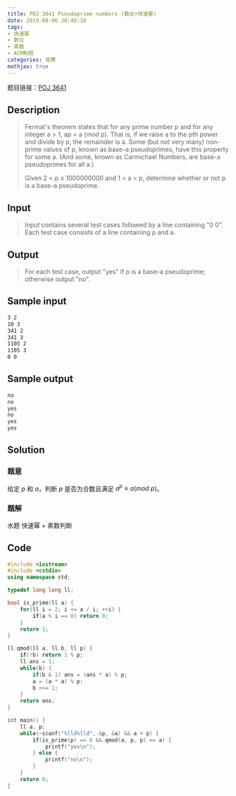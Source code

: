 ```yaml
---
title: POJ 3641 Pseudoprime numbers (数论+快速幂)
date: 2019-08-06 20:40:18
tags: 
- 快速幂
- 数论
- 素数
- ACM刷题
categories: 竞赛
mathjax: true
---
```


题目链接：[POJ 3641](http://poj.org/problem?id=3641)

## Description

> Fermat's theorem states that for any prime number p and for any integer a > 1, ap = a (mod p). That is, if we raise a to the pth power and divide by p, the remainder is a. Some (but not very many) non-prime values of p, known as base-a pseudoprimes, have this property for some a. (And some, known as Carmichael Numbers, are base-a pseudoprimes for all a.)
>
> Given 2 < p ≤ 1000000000 and 1 < a < p, determine whether or not p is a base-a pseudoprime.

<!--more-->

## Input

> Input contains several test cases followed by a line containing "0 0". Each test case consists of a line containing p and a.

## Output

> For each test case, output "yes" if p is a base-a pseudoprime; otherwise output "no".

## Sample input

```markdown
3 2
10 3
341 2
341 3
1105 2
1105 3
0 0
```

## Sample output

```markdown
no
no
yes
no
yes
yes
```

## Solution

### 题意

给定 $p$ 和 $a$，判断 $p$ 是否为合数且满足 $a^p\equiv a(mod\ p)$。

### 题解

水题 快速幂 + 素数判断

## Code

```cpp
#include <iostream>
#include <cstdio>
using namespace std;

typedef long long ll;

bool is_prime(ll a) {
    for(ll i = 2; i <= a / i; ++i) {
        if(a % i == 0) return 0;
    }
    return 1;
}

ll qmod(ll a, ll b, ll p) {
    if(!b) return 1 % p;
    ll ans = 1;
    while(b) {
        if(b & 1) ans = (ans * a) % p;
        a = (a * a) % p;
        b >>= 1;
    }
    return ans;
}

int main() {
    ll a, p;
    while(~scanf("%lld%lld", &p, &a) && a + p) {
        if(is_prime(p) == 0 && qmod(a, p, p) == a) {
            printf("yes\n");
        } else {
            printf("no\n");
        }
    }
    return 0;
}
```